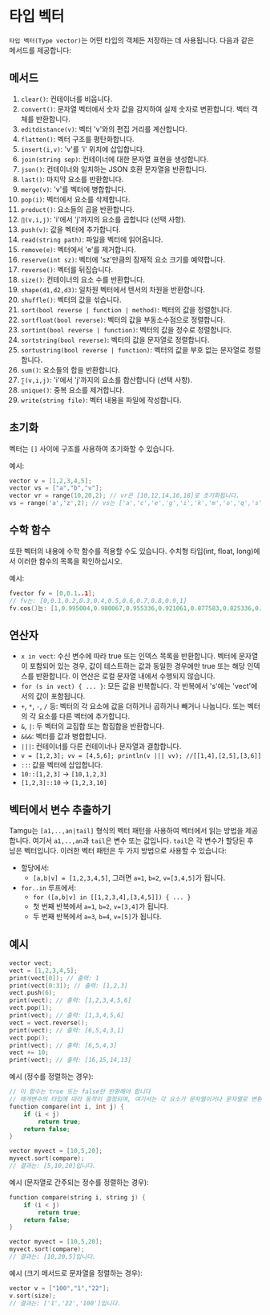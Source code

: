 # 타입 벡터

`타입 벡터(Type vector)`는 어떤 타입의 객체든 저장하는 데 사용됩니다. 다음과 같은 메서드를 제공합니다:

## 메서드

1. `clear()`: 컨테이너를 비웁니다.
2. `convert()`: 문자열 벡터에서 숫자 값을 감지하여 실제 숫자로 변환합니다. 벡터 객체를 반환합니다.
3. `editdistance(v)`: 벡터 'v'와의 편집 거리를 계산합니다.
4. `flatten()`: 벡터 구조를 평탄화합니다.
5. `insert(i,v)`: 'v'를 'i' 위치에 삽입합니다.
6. `join(string sep)`: 컨테이너에 대한 문자열 표현을 생성합니다.
7. `json()`: 컨테이너와 일치하는 JSON 호환 문자열을 반환합니다.
8. `last()`: 마지막 요소를 반환합니다.
9. `merge(v)`: 'v'를 벡터에 병합합니다.
10. `pop(i)`: 벡터에서 요소를 삭제합니다.
11. `product()`: 요소들의 곱을 반환합니다.
12. `∏(v,i,j)`: 'i'에서 'j'까지의 요소를 곱합니다 (선택 사항).
13. `push(v)`: 값을 벡터에 추가합니다.
14. `read(string path)`: 파일을 벡터에 읽어옵니다.
15. `remove(e)`: 벡터에서 'e'를 제거합니다.
16. `reserve(int sz)`: 벡터에 'sz'만큼의 잠재적 요소 크기를 예약합니다.
17. `reverse()`: 벡터를 뒤집습니다.
18. `size()`: 컨테이너의 요소 수를 반환합니다.
19. `shape(d1,d2,d3)`: 일차원 벡터에서 텐서의 차원을 반환합니다.
20. `shuffle()`: 벡터의 값을 섞습니다.
21. `sort(bool reverse | function | method)`: 벡터의 값을 정렬합니다.
22. `sortfloat(bool reverse)`: 벡터의 값을 부동소수점으로 정렬합니다.
23. `sortint(bool reverse | function)`: 벡터의 값을 정수로 정렬합니다.
24. `sortstring(bool reverse)`: 벡터의 값을 문자열로 정렬합니다.
25. `sortustring(bool reverse | function)`: 벡터의 값을 부호 없는 문자열로 정렬합니다.
26. `sum()`: 요소들의 합을 반환합니다.
27. `∑(v,i,j)`: 'i'에서 'j'까지의 요소를 합산합니다 (선택 사항).
28. `unique()`: 중복 요소를 제거합니다.
29. `write(string file)`: 벡터 내용을 파일에 작성합니다.

## 초기화

벡터는 `[]` 사이에 구조를 사용하여 초기화할 수 있습니다.

예시:
```cpp
vector v = [1,2,3,4,5];
vector vs = ["a","b","v"];
vector vr = range(10,20,2); // vr은 [10,12,14,16,18]로 초기화됩니다.
vs = range('a','z',2); // vs는 ['a','c','e','g','i','k','m','o','q','s','u','w','y']로 초기화됩니다.
```

## 수학 함수

또한 벡터의 내용에 수학 함수를 적용할 수도 있습니다. 수치형 타입(int, float, long)에서 이러한 함수의 목록을 확인하십시오.

예시:
```cpp
fvector fv = [0,0.1..1];
// fv는: [0,0.1,0.2,0.3,0.4,0.5,0.6,0.7,0.8,0.9,1]
fv.cos()는: [1,0.995004,0.980067,0.955336,0.921061,0.877583,0.825336,0.764842,0.696707,0.62161,0.540302]입니다.
```

## 연산자

- `x in vect`: 수신 변수에 따라 true 또는 인덱스 목록을 반환합니다. 벡터에 문자열이 포함되어 있는 경우, 값이 테스트하는 값과 동일한 경우에만 true 또는 해당 인덱스를 반환합니다. 이 연산은 로컬 문자열 내에서 수행되지 않습니다.
- `for (s in vect) { ... }`: 모든 값을 반복합니다. 각 반복에서 's'에는 'vect'에서의 값이 포함됩니다.
- `+`, `*`, `-`, `/` 등: 벡터의 각 요소에 값을 더하거나 곱하거나 빼거나 나눕니다. 또는 벡터의 각 요소를 다른 벡터에 추가합니다.
- `&`, `|`: 두 벡터의 교집합 또는 합집합을 반환합니다.
- `&&&`: 벡터를 값과 병합합니다.
- `|||`: 컨테이너를 다른 컨테이너나 문자열과 결합합니다.
- `v = [1,2,3]; vv = [4,5,6]; println(v ||| vv); //[[1,4],[2,5],[3,6]]`
- `::`: 값을 벡터에 삽입합니다.
- `10::[1,2,3]` → `[10,1,2,3]`
- `[1,2,3]::10` → `[1,2,3,10]`

## 벡터에서 변수 추출하기

Tamgu는 `[a1,..,an|tail]` 형식의 벡터 패턴을 사용하여 벡터에서 읽는 방법을 제공합니다. 여기서 `a1,..,an`과 `tail`은 변수 또는 값입니다. `tail`은 각 변수가 할당된 후 남은 벡터입니다. 이러한 벡터 패턴은 두 가지 방법으로 사용할 수 있습니다:

- 할당에서:
  - `[a,b|v] = [1,2,3,4,5]`, 그러면 `a=1`, `b=2`, `v=[3,4,5]`가 됩니다.
- `for..in` 루프에서:
  - `for ([a,b|v] in [[1,2,3,4],[3,4,5]]) { ... }`
  - 첫 번째 반복에서 `a=1`, `b=2`, `v=[3,4]`가 됩니다.
  - 두 번째 반복에서 `a=3`, `b=4`, `v=[5]`가 됩니다.

## 예시

```cpp
vector vect;
vect = [1,2,3,4,5];
print(vect[0]); // 출력: 1
print(vect[0:3]); // 출력: [1,2,3]
vect.push(6);
print(vect); // 출력: [1,2,3,4,5,6]
vect.pop(1);
print(vect); // 출력: [1,3,4,5,6]
vect = vect.reverse();
print(vect); // 출력: [6,5,4,3,1]
vect.pop();
print(vect); // 출력: [6,5,4,3]
vect += 10;
print(vect); // 출력: [16,15,14,13]
```

예시 (정수를 정렬하는 경우):

```cpp
// 이 함수는 true 또는 false만 반환해야 합니다
// 매개변수의 타입에 따라 동작이 결정되며, 여기서는 각 요소가 문자열이거나 문자열로 변환된다고 가정합니다.
function compare(int i, int j) {
    if (i < j)
        return true;
    return false;
}

vector myvect = [10,5,20];
myvect.sort(compare);
// 결과는: [5,10,20]입니다.
```

예시 (문자열로 간주되는 정수를 정렬하는 경우):

```cpp
function compare(string i, string j) {
    if (i < j)
        return true;
    return false;
}

vector myvect = [10,5,20];
myvect.sort(compare);
// 결과는: [10,20,5]입니다.
```

예시 (크기 메서드로 문자열을 정렬하는 경우):

```cpp
vector v = ["100","1","22"];
v.sort(size);
// 결과는: ['1','22','100']입니다.
```